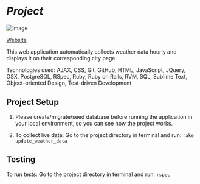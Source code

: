 # _Project_

![image](http://i.imgur.com/SZ9NiAW.png)

[Website](bit.ly/weatherdatago)

This web application automatically collects weather data hourly and displays it on their corresponding city page.

Technologies used:
AJAX, CSS, Git, GitHub, HTML, JavaScript, JQuery, OSX, PostgreSQL, RSpec, Ruby, Ruby
on Rails, RVM, SQL, Sublime Text, Object-oriented Design, Test-driven Development

## Project Setup

1. Please create/migrate/seed database before running the application in your local environment, so you can see how the project works.

2. To collect live data: Go to the project directory in terminal and run: `rake update_weather_data`

## Testing

To run tests: Go to the project directory in terminal and run: `rspec`
